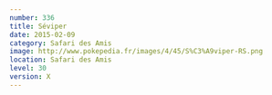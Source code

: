 ```yaml
---
number: 336
title: Séviper
date: 2015-02-09
category: Safari des Amis
image: http://www.pokepedia.fr/images/4/45/S%C3%A9viper-RS.png
location: Safari des Amis
level: 30
version: X
---
```

